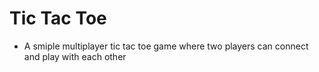 # Tic Tac Toe 
 - A smiple multiplayer tic tac toe game where two players can connect and play with each other 
 